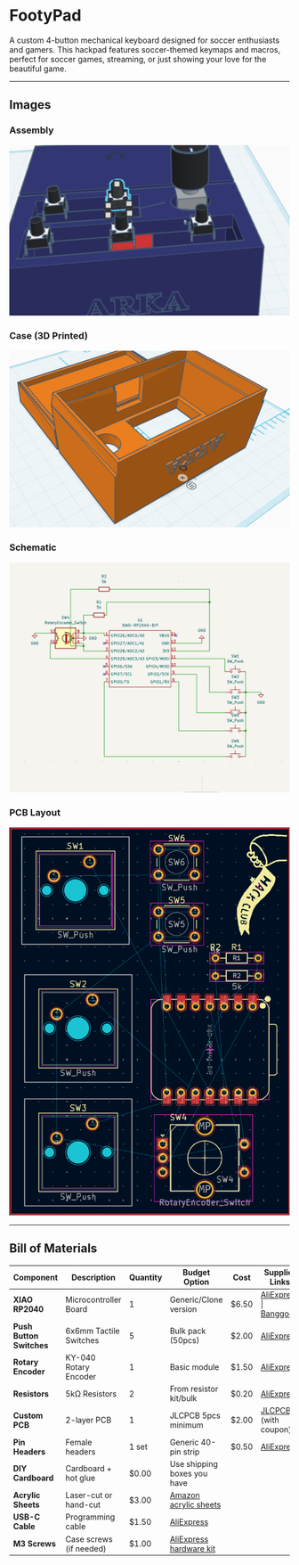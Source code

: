 # FootyPad

A custom 4-button mechanical keyboard designed for soccer enthusiasts and gamers. This hackpad features soccer-themed keymaps and macros, perfect for soccer games, streaming, or just showing your love for the beautiful game.

---

## Images

### Assembly
![Assembly Picture](assets/assembly.png)

### Case (3D Printed)
![Case Render](assets/CASE.png)


### Schematic
![Schematic](assets/schematic.png)


### PCB Layout
![PCB Layout](assets/pcb.png)

---

##  Bill of Materials
| Component | Description | Quantity | Budget Option | Cost | Supplier Links |
|-----------|-------------|----------|---------------|------|----------------|
| **XIAO RP2040** | Microcontroller Board | 1 | Generic/Clone version | $6.50 | [AliExpress](https://www.aliexpress.com/item/1005003928558306.html) \| [Banggood](https://www.banggood.com/XIAO-RP2040-p-1914578.html) |
| **Push Button Switches** | 6x6mm Tactile Switches | 5 | Bulk pack (50pcs) | $2.00 | [AliExpress](https://www.aliexpress.com/item/32697109472.html) |
| **Rotary Encoder** | KY-040 Rotary Encoder | 1 | Basic module | $1.50 | [AliExpress](https://www.aliexpress.com/item/1859136395.html) |
| **Resistors** | 5kΩ Resistors | 2 | From resistor kit/bulk | $0.20 | [AliExpress](https://www.aliexpress.com/item/32952657927.html) |
| **Custom PCB** | 2-layer PCB | 1 | JLCPCB 5pcs minimum | $2.00 | [JLCPCB](https://jlcpcb.com/) (with coupon) |
| **Pin Headers** | Female headers | 1 set | Generic 40-pin strip | $0.50 | [AliExpress](https://www.aliexpress.com/item/32724478308.html) |
| **DIY Cardboard** | Cardboard + hot glue | $0.00 | Use shipping boxes you have |
| **Acrylic Sheets** | Laser-cut or hand-cut | $3.00 | [Amazon acrylic sheets](https://www.amazon.com/dp/B01M0CCQPB) |
| **USB-C Cable** | Programming cable | $1.50 | [AliExpress](https://www.aliexpress.com/item/1005001621837476.html) |
| **M3 Screws** | Case screws (if needed) | $1.00 | [AliExpress hardware kit](https://www.aliexpress.com/item/32967909123.html) |
